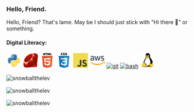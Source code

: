 ### Hello, Friend. 
Hello, Friend? That's lame. May be I should just stick with "Hi there 👋" or something.

<h4 align="left">Digital Literacy:</h4>

<p align="left"> <a href="https://www.python.org" target="_blank" rel="noreferrer"><img src="https://raw.githubusercontent.com/devicons/devicon/master/icons/python/python-original.svg" alt="python" width="40" height="40"/></a> <a href="https://www.ruby-lang.org/en/" target="_blank" rel="noreferrer"><img src="https://raw.githubusercontent.com/devicons/devicon/master/icons/ruby/ruby-original.svg" alt="ruby" width="40" height="40"/></a> <a href="https://www.w3.org/html/" target="_blank" rel="noreferrer"><img src="https://raw.githubusercontent.com/devicons/devicon/master/icons/html5/html5-original-wordmark.svg" alt="html5" width="40" height="40"/></a> <a href="https://www.w3schools.com/css/" target="_blank" rel="noreferrer"><img src="https://raw.githubusercontent.com/devicons/devicon/master/icons/css3/css3-original-wordmark.svg" alt="css3" width="40" height="40"/></a> <a href="https://developer.mozilla.org/en-US/docs/Web/JavaScript" target="_blank" rel="noreferrer"><img src="https://raw.githubusercontent.com/devicons/devicon/master/icons/javascript/javascript-original.svg" alt="javascript" width="40" height="40"/></a> <!--<a href="https://www.mathworks.com/" target="_blank" rel="noreferrer"> <img src="https://upload.wikimedia.org/wikipedia/commons/2/21/Matlab_Logo.png" alt="matlab" width="40" height="40"/></a>--> <a href="https://aws.amazon.com" target="_blank" rel="noreferrer"><img src="https://raw.githubusercontent.com/devicons/devicon/master/icons/amazonwebservices/amazonwebservices-original-wordmark.svg" alt="aws" width="40" height="40"/></a> <a href="https://git-scm.com/" target="_blank" rel="noreferrer"><img src="https://www.vectorlogo.zone/logos/git-scm/git-scm-icon.svg" alt="git" width="40" height="40"/></a> <a href="https://www.gnu.org/software/bash/" target="_blank" rel="noreferrer"><img src="https://www.vectorlogo.zone/logos/gnu_bash/gnu_bash-icon.svg" alt="bash" width="40" height="40"/></a> <a href="https://www.linux.org/" target="_blank" rel="noreferrer"><img src="https://raw.githubusercontent.com/devicons/devicon/master/icons/linux/linux-original.svg" alt="linux" width="40" height="40"/></a> </p>

<!--<img align="right" src="https://github.com/SnowballTheLev/SnowballTheLev/blob/0313b1f4cdf2e2a62dba2db5e318c80dab7a5e75/snowball.gif" alt="snowball" width="330" height="257" />-->

<p><img align="center" src="https://github-readme-stats.vercel.app/api/top-langs?username=snowballthelev&show_icons=true&locale=en&layout=compact&count_private=true&theme=dark&card_width=495px&langs_count=10" alt="snowballthelev" /></p>

<p><img align="center" src="https://github-readme-stats.vercel.app/api?username=snowballthelev&show_icons=true&locale=en&count_private=true&theme=dark&card_width=495px&hide_title=true&hide_rank=false&rank_icon=github" alt="snowballthelev" /></p>

<p><img align="center" src="https://github-readme-streak-stats.herokuapp.com/?user=snowballthelev&count_private=true&theme=dark&card_width=500px" alt="snowballthelev" /></p>


<!--### Hi there 👋-->

<!--
**SnowballTheLev/SnowballTheLev** is a ✨ _special_ ✨ repository because its `README.md` (this file) appears on your GitHub profile.

Here are some ideas to get you started:

- 🔭 I’m currently working on ...
- 🌱 I’m currently learning ...
- 👯 I’m looking to collaborate on ...
- 🤔 I’m looking for help with ...
- 💬 Ask me about ...
- 📫 How to reach me: ...
- 😄 Pronouns: ...
- ⚡ Fun fact: ...
-->
